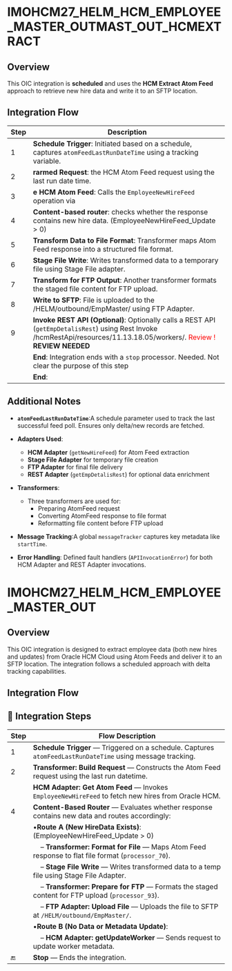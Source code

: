 # IMOHCM27_HELM_HCM_EMPLOYEE_MASTER_OUTMAST_OUT_HCMEXTRACT
## Overview
This OIC integration is **scheduled** and uses the **HCM Extract Atom Feed** approach to retrieve new hire data and write it to an SFTP location.

## Integration Flow
| Step  | Description                                                                                                                                        |
| ----- | -------------------------------------------------------------------------------------------------------------------------------------------------- |
| 1 | **Schedule Trigger**: Initiated based on a schedule, captures `atomFeedLastRunDateTime` using a tracking variable.       |
| 2 | **rarmed Request**: the HCM Atom Feed request using the last run date time.                       |
| 3 | **e HCM Atom Feed**: Calls the `EmployeeNewHireFeed` operation via                     |
| 4 | **Content-based router**: checks whether the response contains new hire data. (EmployeeNewHireFeed_Update > 0)                        |
| 5 | **Transform Data to File Format**: Transformer maps Atom Feed response into a structured file format.                     |
| 6 | **Stage File Write**: Writes transformed data to a temporary file using Stage File adapter.                               |
| 7 | **Transform for FTP Output**: Another transformer formats the staged file content for FTP upload.                         |
| 8 | **Write to SFTP**: File is uploaded to the /HELM/outbound/EmpMaster/ using FTP Adapter.                                  |
| 9 | **Invoke REST API (Optional)**: Optionally calls a REST API (`getEmpDetalisRest`) using Rest Invoke /hcmRestApi/resources/11.13.18.05/workers/.  <font color='red'>Review !</font> **REVIEW NEEDED**
|    | **End**: Integration ends with a `stop` processor.   Needed. Not clear the purpose of this step</font>
|    | **End**:                                                                                      |

## Additional Notes

- **`atomFeedLastRunDateTime`**:A schedule parameter used to track the last successful feed poll. Ensures only delta/new records are fetched.
- **Adapters Used**:

  - **HCM Adapter** (`getNewHireFeed`) for Atom Feed extraction
  - **Stage File Adapter** for temporary file creation
  - **FTP Adapter** for final file delivery
  - **REST Adapter** (`getEmpDetalisRest`) for optional data enrichment
- **Transformers**:
  - Three transformers are used for:
    - Preparing AtomFeed request
    - Converting AtomFeed response to file format
    - Reformatting file content before FTP upload
- **Message Tracking**:A global `messageTracker` captures key metadata like `startTime`.
- **Error Handling**:
  Defined fault handlers (`APIInvocationError`) for both HCM Adapter and REST Adapter invocations.

# IMOHCM27_HELM_HCM_EMPLOYEE_MASTER_OUT
## Overview
This OIC integration is designed to extract employee data (both new hires and updates) from Oracle HCM Cloud using Atom Feeds and deliver it to an SFTP location. The integration follows a scheduled approach with delta tracking capabilities.

##  Integration Flow

## 🧭 Integration Steps

| Step  | Flow Description                              |
| ----- | -------------------------------------------------------------------------------------------------- |
| 1 | **Schedule Trigger** — Triggered on a schedule. Captures `atomFeedLastRunDateTime` using message tracking.  |
| 2 | **Transformer: Build Request** — Constructs the Atom Feed request using the last run datetime.           |
|  | **HCM Adapter: Get Atom Feed** — Invokes `EmployeeNewHireFeed` to fetch new hires from Oracle HCM.      |
| 4 | **Content-Based Router** — Evaluates whether response contains new data and routes accordingly:                                       |
|       |  •**Route A (New HireData Exists)**:  (EmployeeNewHireFeed_Update > 0)                                                                                 |
|       | &nbsp;&nbsp;&nbsp;&nbsp;– **Transformer: Format for File** — Maps Atom Feed response to flat file format (`processor_70`).         |
|       | &nbsp;&nbsp;&nbsp;&nbsp;– **Stage File Write** — Writes transformed data to a temp file using Stage File Adapter.  |
|       | &nbsp;&nbsp;&nbsp;&nbsp;– **Transformer: Prepare for FTP** — Formats the staged content for FTP upload (`processor_93`).           |
|       | &nbsp;&nbsp;&nbsp;&nbsp;– **FTP Adapter: Upload File** — Uploads the file to SFTP at `/HELM/outbound/EmpMaster/`.                  |
|       | •**Route B (No Data or Metadata Update)**:                 | &nbsp;&nbsp;&nbsp;&nbsp;– **Transformer: Prepare Request** — Constructs request to `getUpdateWorker` endpoint (`processor_177`). |
|       | &nbsp;&nbsp;&nbsp;&nbsp;– **HCM Adapter: getUpdateWorker** — Sends request to update worker metadata.                  |  **REST Adapter (Optional)** — Optionally calls REST API `getEmpDetalisRest` to fetch more worker info. (**Review if needed**) |
| 🔚    |  **Stop** — Ends the integration.                                                            |
<!--stackedit_data:
eyJoaXN0b3J5IjpbMTc1NDM0MjY4OCwxMjYxMDUwMTA0LDEzMj
U0Nzk5MCwtMTA4OTY0NTU4MywxMjU1MDY0MTI0LC0xMTYzMDE3
MTM3LDM2MDA4MzQ0MiwtMTA3ODI2MDcwNSwtMTExNDg3NjY1MS
wtNjIyMTQ0NzExXX0=
-->